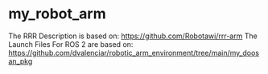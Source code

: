 # my_robot_arm
The RRR Description is based on: https://github.com/Robotawi/rrr-arm 
The Launch Files For ROS 2 are based on: https://github.com/dvalenciar/robotic_arm_environment/tree/main/my_doosan_pkg
